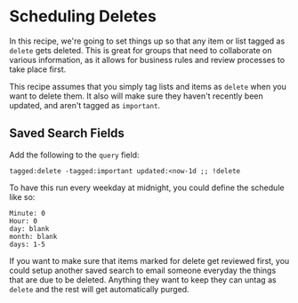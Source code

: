 # Scheduling Deletes

In this recipe, we're going to set things up so that any item or list tagged as `delete` gets deleted. This is great for groups that need to collaborate on various information, as it allows for business rules and review processes to take place first.

This recipe assumes that you simply tag lists and items as `delete` when you want to delete them. It also will make sure they haven't recently been updated, and aren't tagged as `important`.


## Saved Search Fields

Add the following to the `query` field:

    tagged:delete -tagged:important updated:<now-1d ;; !delete

To have this run every weekday at midnight, you could define the schedule like so:

    Minute: 0
    Hour: 0
    day: blank
    month: blank
    days: 1-5


If you want to make sure that items marked for delete get reviewed first, you could setup another saved search to email someone everyday the things that are due to be deleted. Anything they want to keep they can untag as `delete` and the rest will get automatically purged.